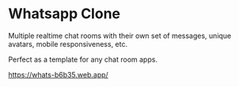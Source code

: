 # Whatsapp Clone

Multiple realtime chat rooms with their own set of messages, unique avatars, mobile responsiveness, etc.

Perfect as a template for any chat room apps.

 https://whats-b6b35.web.app/
